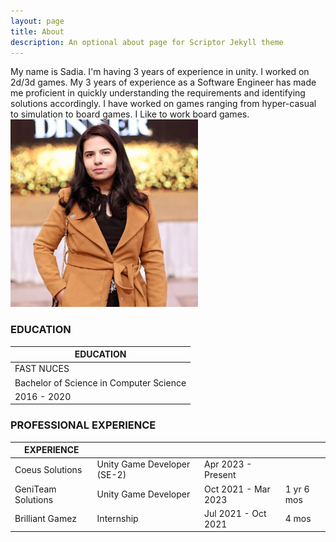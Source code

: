 ```yaml
---
layout: page
title: About 
description: An optional about page for Scriptor Jekyll theme
---
```

My name is Sadia. I'm having 3 years of experience in unity. I worked on 2d/3d games. 
My 3 years of experience as a Software Engineer has made me proficient in quickly understanding the requirements and identifying solutions accordingly.
I have worked on games ranging from hyper-casual to simulation to board games. I Like to work board games.
<img src="images/about.jpg"  style="width: 300px; height: 300px;  object-fit: cover;">


### EDUCATION

|EDUCATION| 
| ------| 
| FAST NUCES |
| Bachelor of Science in Computer Science | 
| 2016 - 2020  | 

### PROFESSIONAL EXPERIENCE

|EXPERIENCE| | | |
| ------| ----- |----- |----- |
|Coeus Solutions | Unity Game Developer (SE-2) | Apr 2023 - Present |  |
|GeniTeam Solutions | Unity Game Developer | Oct 2021 - Mar 2023 | 1 yr 6 mos |
|Brilliant Gamez| Internship | Jul 2021 - Oct 2021  | 4 mos |


